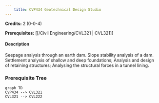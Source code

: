 ```yaml
---
    title: CVP434 Geotechnical Design Studio
---
```

**Credits:** 2 (0-0-4)



**Prerequisites:** [[/Civil Engineering/CVL321 | CVL321]]

#### Description 
Seepage analysis through an earth dam. Slope stability analysis of a dam. Settlement analysis of shallow and deep foundations; Analysis and design of retaining structures; Analysing the structural forces in a tunnel lining.

### Prerequisite Tree

```mermaid
graph TD
CVP434 --> CVL321
CVL321 --> CVL222
```